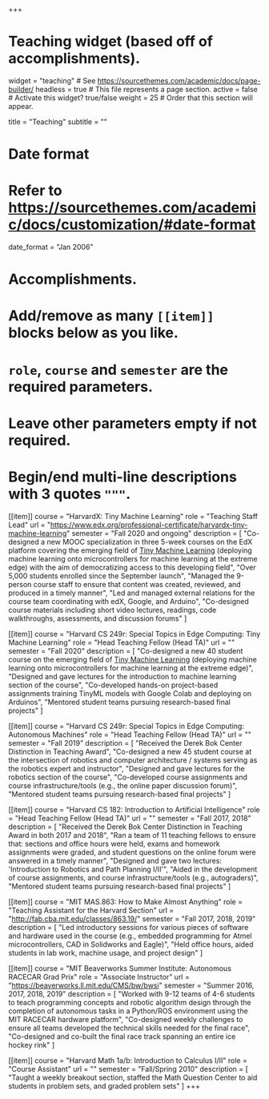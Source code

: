 +++
# Teaching widget (based off of accomplishments).
widget = "teaching"  # See https://sourcethemes.com/academic/docs/page-builder/
headless = true  # This file represents a page section.
active = false  # Activate this widget? true/false
weight = 25  # Order that this section will appear.

title = "Teaching"
subtitle = ""

# Date format
#   Refer to https://sourcethemes.com/academic/docs/customization/#date-format
date_format = "Jan 2006"

# Accomplishments.
#   Add/remove as many `[[item]]` blocks below as you like.
#   `role`, `course` and `semester` are the required parameters.
#   Leave other parameters empty if not required.
#   Begin/end multi-line descriptions with 3 quotes `"""`.

[[item]]
  course = "HarvardX: Tiny Machine Learning"
  role = "Teaching Staff Lead"
  url = "https://www.edx.org/professional-certificate/harvardx-tiny-machine-learning"
  semester = "Fall 2020 and ongoing"
  description = [
    "Co-designed a new MOOC specialization in three 5-week courses on the EdX platform covering the emerging field of [Tiny Machine Learning](https://towardsdatascience.com/tiny-machine-learning-the-next-ai-revolution-495c26463868) (deploying machine learning onto microcontrollers for machine learning at the extreme edge) with the aim of democratizing access to this developing field",
    "Over 5,000 students enrolled since the September launch",
    "Managed the 9-person course staff to ensure that content was created, reviewed, and produced in a timely manner",
    "Led and managed external relations for the course team coordinating with edX, Google, and Arduino",
    "Co-designed course materials including short video lectures, readings, code walkthroughs, assessments, and discussion forums"
  ]

[[item]]
  course = "Harvard CS 249r: Special Topics in Edge Computing: Tiny Machine Learning"
  role = "Head Teaching Fellow (Head TA)"
  url = ""
  semester = "Fall 2020"
  description = [
    "Co-designed a new 40 student course on the emerging field of [Tiny Machine Learning](https://towardsdatascience.com/tiny-machine-learning-the-next-ai-revolution-495c26463868) (deploying machine learning onto microcontrollers for machine learning at the extreme edge)",
    "Designed and gave lectures for the introduction to machine learning section of the course",
    "Co-developed hands-on project-based assignments training TinyML models with Google Colab and deploying on Arduinos",
    "Mentored student teams pursuing research-based final projects"
  ]

[[item]]
  course = "Harvard CS 249r: Special Topics in Edge Computing: Autonomous Machines"
  role = "Head Teaching Fellow (Head TA)"
  url = ""
  semester = "Fall 2019"
  description = [
    "Received the Derek Bok Center Distinction in Teaching Award",
    "Co-designed a new 45 student course at the intersection of robotics and computer architecture / systems serving as the robotics expert and instructor",
    "Designed and gave lectures for the robotics section of the course",
    "Co-developed course assignments and course infrastructure/tools (e.g., the online paper discussion forum)",
    "Mentored student teams pursuing research-based final projects"
  ]

[[item]]
  course = "Harvard CS 182: Introduction to Artificial Intelligence"
  role = "Head Teaching Fellow (Head TA)"
  url = ""
  semester = "Fall 2017, 2018"
  description = [
    "Received the Derek Bok Center Distinction in Teaching Award in both 2017 and 2018",
    "Ran a team of 11 teaching fellows to ensure that: sections and office hours were held, exams and homework assignments were graded, and student questions on the online forum were answered in a timely manner",
    "Designed and gave two lectures: 'Introduction to Robotics and Path Planning I/II'",
    "Aided in the development of course assignments, and course infrastructure/tools (e.g., autograders)",
    "Mentored student teams pursuing research-based final projects"
  ]

[[item]]
  course = "MIT MAS.863: How to Make Almost Anything"
  role = "Teaching Assistant for the Harvard Section"
  url = "http://fab.cba.mit.edu/classes/863.19/"
  semester = "Fall 2017, 2018, 2019"
  description = [
    "Led introductory sessions for various pieces of software and hardware used in the course (e.g., embedded programming for Atmel microcontrollers, CAD in Solidworks and Eagle)",
    "Held office hours, aided students in lab work, machine usage, and project design"
  ]

[[item]]
  course = "MIT Beaverworks Summer Institute: Autonomous RACECAR Grad Prix"
  role = "Associate Instructor"
  url = "https://beaverworks.ll.mit.edu/CMS/bw/bwsi"
  semester = "Summer 2016, 2017, 2018, 2019"
  description = [
    "Worked with 9-12 teams of 4-6 students to teach programming concepts and robotic algorithm design through the completion of autonomous tasks in a Python/ROS environment using the MIT RACECAR hardware platform",
    "Co-designed weekly challenges to ensure all teams developed the technical skills needed for the final race",
    "Co-designed and co-built the final race track spanning an entire ice hockey rink"
  ]

[[item]]
  course = "Harvard Math 1a/b: Introduction to Calculus I/II"
  role = "Course Assistant"
  url = ""
  semester = "Fall/Spring 2010"
  description = [
    "Taught a weekly breakout section, staffed the Math Question Center to aid students in problem sets, and graded problem sets"
  ]
+++
